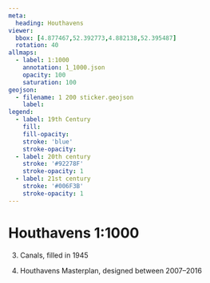 ```yaml
---
meta:
  heading: Houthavens
viewer:
  bbox: [4.877467,52.392773,4.882138,52.395487]
  rotation: 40 
allmaps:
  - label: 1:1000
    annotation: 1_1000.json
    opacity: 100
    saturation: 100
geojson:
  - filename: 1 200 sticker.geojson
    label: 
legend:
  - label: 19th Century
    fill:
    fill-opacity:
    stroke: 'blue'
    stroke-opacity:
  - label: 20th century
    stroke: '#92278F'
    stroke-opacity: 1
  - label: 21st century
    stroke: '#006F3B'
    stroke-opacity: 1
---
```

# Houthavens 1:1000
3. Canals, filled in 1945

4. Houthavens Masterplan, designed between 2007–2016
